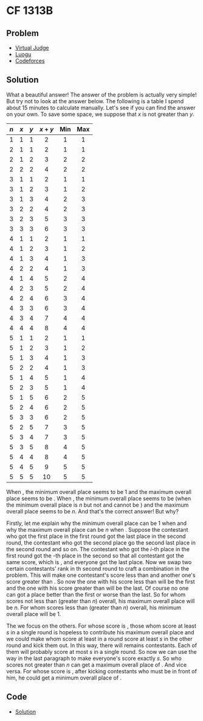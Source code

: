 # CF 1313B

## Problem

- [Virtual Judge](https://vjudge.net/problem/CodeForces-1313B)
- [Luogu](https://www.luogu.com.cn/problem/CF1313B)
- [Codeforces](https://codeforces.com/problemset/problem/1313/B)

## Solution

What a beautiful answer! The answer of the problem is actually very simple! But try not to look at the answer below. The following is a table I spend about 15 minutes to calculate manually. Let's see if you can find the answer on your own. To save some space, we suppose that $x$ is not greater than $y$.

|  $n$  |  $x$  |  $y$  | $x+y$ |  Min  |  Max  |
| :---: | :---: | :---: | :---: | :---: | :---: |
|  $1$  |  $1$  |  $1$  |  $2$  |  $1$  |  $1$  |
|  $2$  |  $1$  |  $1$  |  $2$  |  $1$  |  $1$  |
|  $2$  |  $1$  |  $2$  |  $3$  |  $2$  |  $2$  |
|  $2$  |  $2$  |  $2$  |  $4$  |  $2$  |  $2$  |
|  $3$  |  $1$  |  $1$  |  $2$  |  $1$  |  $1$  |
|  $3$  |  $1$  |  $2$  |  $3$  |  $1$  |  $2$  |
|  $3$  |  $1$  |  $3$  |  $4$  |  $2$  |  $3$  |
|  $3$  |  $2$  |  $2$  |  $4$  |  $2$  |  $3$  |
|  $3$  |  $2$  |  $3$  |  $5$  |  $3$  |  $3$  |
|  $3$  |  $3$  |  $3$  |  $6$  |  $3$  |  $3$  |
|  $4$  |  $1$  |  $1$  |  $2$  |  $1$  |  $1$  |
|  $4$  |  $1$  |  $2$  |  $3$  |  $1$  |  $2$  |
|  $4$  |  $1$  |  $3$  |  $4$  |  $1$  |  $3$  |
|  $4$  |  $2$  |  $2$  |  $4$  |  $1$  |  $3$  |
|  $4$  |  $1$  |  $4$  |  $5$  |  $2$  |  $4$  |
|  $4$  |  $2$  |  $3$  |  $5$  |  $2$  |  $4$  |
|  $4$  |  $2$  |  $4$  |  $6$  |  $3$  |  $4$  |
|  $4$  |  $3$  |  $3$  |  $6$  |  $3$  |  $4$  |
|  $4$  |  $3$  |  $4$  |  $7$  |  $4$  |  $4$  |
|  $4$  |  $4$  |  $4$  |  $8$  |  $4$  |  $4$  |
|  $5$  |  $1$  |  $1$  |  $2$  |  $1$  |  $1$  |
|  $5$  |  $1$  |  $2$  |  $3$  |  $1$  |  $2$  |
|  $5$  |  $1$  |  $3$  |  $4$  |  $1$  |  $3$  |
|  $5$  |  $2$  |  $2$  |  $4$  |  $1$  |  $3$  |
|  $5$  |  $1$  |  $4$  |  $5$  |  $1$  |  $4$  |
|  $5$  |  $2$  |  $3$  |  $5$  |  $1$  |  $4$  |
|  $5$  |  $1$  |  $5$  |  $6$  |  $2$  |  $5$  |
|  $5$  |  $2$  |  $4$  |  $6$  |  $2$  |  $5$  |
|  $5$  |  $3$  |  $3$  |  $6$  |  $2$  |  $5$  |
|  $5$  |  $2$  |  $5$  |  $7$  |  $3$  |  $5$  |
|  $5$  |  $3$  |  $4$  |  $7$  |  $3$  |  $5$  |
|  $5$  |  $3$  |  $5$  |  $8$  |  $4$  |  $5$  |
|  $5$  |  $4$  |  $4$  |  $8$  |  $4$  |  $5$  |
|  $5$  |  $4$  |  $5$  |  $9$  |  $5$  |  $5$  |
|  $5$  |  $5$  |  $5$  | $10$  |  $5$  |  $5$  |

When <data value="v{x}o{+}v{y}o{&le;}v{n}"></data>, the minimum overall place seems to be $1$ and the maximum overall place seems to be <data value="o{(}v{x}o{+}v{y}o{-}c{1}o{)}"></data>. When <data value="v{x}o{+}v{y}o{&gt;}v{n}"></data>, the minimum overall place seems to be <data value="o{min}o{(}v{n}o{,}v{x}o{+}v{y}o{+}c{1}o{-}v{n}o{)}"></data> (when <data value="v{x}o{=}v{y}o{=}v{n}"></data> the minimum overall place is $n$ but not and cannot be <data value="o{(}v{n}o{+}c{1}o{)}"></data>) and the maximum overall place seems to be $n$. And that's the correct answer! But why?

Firstly, let me explain why the minimum overall place can be $1$ when <data value="v{x}o{+}v{y}o{&le;}v{n}"></data> and why the maximum overall place can be $n$ when <data value="v{x}o{+}v{y}o{&gt;}v{n}"></data>. Suppose the contestant who got the first place in the first round got the last place in the second round, the contestant who got the second place go the second last place in the second round and so on. The contestant who got the $i$-th place in the first round got the <data value="o{(}v{n}o{+}c{1}o{-}v{i}o{)}"></data>-th place in the second so that all contestant got the same score, which is <data value="o{(}v{n}o{+}c{1}o{)}"></data>, and everyone got the last place. Now we swap two certain contestants' rank in th second round to craft a combination in the problem. This will make one contestant's score less than <data value="o{(}v{n}o{+}c{1}o{)}"></data> and another one's score greater than <data value="o{(}v{n}o{+}c{1}o{)}"></data>. So now the one with his score less than <data value="o{(}v{n}o{+}c{1}o{)}"></data> will be the first and the one with his score greater than <data value="o{(}v{n}o{+}c{1}o{)}"></data> will be the last. Of course no one can got a place better than the first or worse than the last. So for whom scores not less than <data value="o{(}v{n}o{+}c{1}o{)}"></data> (greater than $n$) overall, his maximum overall place will be $n$. For whom scores less than <data value="o{(}v{n}o{+}c{1}o{)}"></data> (greater than $n$) overall, his minimum overall place will be $1$.

The we focus on the others. For whose score is <data value="v{s}o{(}v{s}o{&le;}v{n}o{)}"></data>, those whom score at least $s$ in a single round is hopeless to contribute his maximum overall place and we could make whom score at least <data value="v{s}}"></data> in a round score at least $s$ in the other round and kick them out. In this way, there will remains <data value="o{(}v{s}o{-}c{1}o{)}"></data> contestants. Each of them will probably score at most $s$ in a single round. So now we can use the way in the last paragraph to make everyone's score exactly $s$. So who scores not greater than $n$ can get a maximum overall place of <data value="o{(}v{s}o{-}c{1}o{)}"></data>. And vice versa. For whose score is <data value="v{s}o{(}v{s}o{&gt;}v{n}o{)}"></data>, after kicking <data value="o{min}o{(}v{n}o{-}c{1}o{,}v{s}o{-}v{n}o{)}"></data> contestants who must be in front of him, he could get a minimum overall place of <data value="o{min}o{(}v{n}o{,}v{s}o{+}c{1}o{-}v{n}o{)}"></data>.

## Code

- [Solution](CF.1313B.0.cpp)
